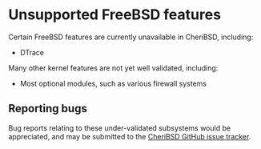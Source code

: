 # Unsupported FreeBSD features

Certain FreeBSD features are currently unavailable in CheriBSD, including:

- DTrace

Many other kernel features are not yet well validated, including:

- Most optional modules, such as various firewall systems

## Reporting bugs
Bug reports relating to these under-validated subsystems would be appreciated,
and may be submitted to the [CheriBSD GitHub issue
tracker](https://github.com/CTSRD-CHERI/cheribsd/issues).

